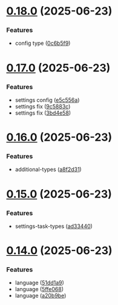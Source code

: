 # [0.18.0](https://github.com/incmixlabs/utils/compare/v0.17.0...v0.18.0) (2025-06-23)


### Features

* config type ([0c6b5f9](https://github.com/incmixlabs/utils/commit/0c6b5f9352b73ee73f18739fa6f1fef17dd724cf))



# [0.17.0](https://github.com/incmixlabs/utils/compare/v0.16.0...v0.17.0) (2025-06-23)


### Features

* settings config ([e5c556a](https://github.com/incmixlabs/utils/commit/e5c556a081176b4e97838ec76b344e53e28eac99))
* settings fix ([9c5883c](https://github.com/incmixlabs/utils/commit/9c5883c8538fdab0c1fe6ff77729957ac5408ee9))
* settings fix ([3bd4e58](https://github.com/incmixlabs/utils/commit/3bd4e582b4e6aa23142ddd895cca575fd4fe6ecc))



# [0.16.0](https://github.com/incmixlabs/utils/compare/v0.15.0...v0.16.0) (2025-06-23)


### Features

* additional-types ([a8f2d31](https://github.com/incmixlabs/utils/commit/a8f2d313ab9140f80e9c18253e178e1d43ed6eb8))



# [0.15.0](https://github.com/incmixlabs/utils/compare/v0.14.0...v0.15.0) (2025-06-23)


### Features

* settings-task-types ([ad33440](https://github.com/incmixlabs/utils/commit/ad33440f599b0f4749f7d44de1c6b4727d0b945b))



# [0.14.0](https://github.com/incmixlabs/utils/compare/v0.13.0...v0.14.0) (2025-06-23)


### Features

* language ([51dd1a9](https://github.com/incmixlabs/utils/commit/51dd1a91c4f7772ec1057bf322149e476ac886a7))
* language ([5ffe068](https://github.com/incmixlabs/utils/commit/5ffe068e6f4bc4b94bb48cf824cf855c7228a9b2))
* language ([a20b9be](https://github.com/incmixlabs/utils/commit/a20b9bec155c48ddf344ae1bb062e803e2fb9d8f))



